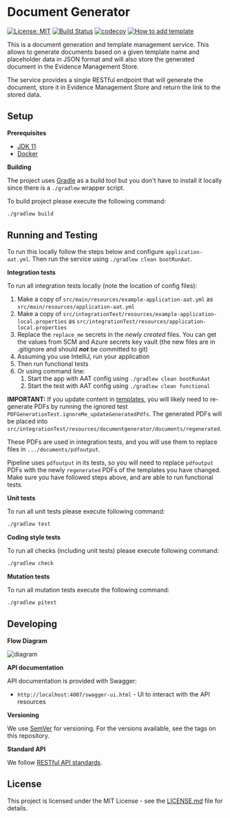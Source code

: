# Document Generator

[![License: MIT](https://img.shields.io/badge/License-MIT-yellow.svg)](https://opensource.org/licenses/MIT)
[![Build Status](https://travis-ci.org/hmcts/div-document-generator-client.svg?branch=master)](https://travis-ci.org/hmcts/div-document-generator-client)
[![codecov](https://codecov.io/gh/hmcts/div-document-generator-client/branch/master/graph/badge.svg)](https://codecov.io/gh/hmcts/div-document-generator-client)
[![How to add template](https://img.shields.io/static/v1?label=Documentation&message=DGS&color=informational&logo=confluence)](https://tools.hmcts.net/confluence/display/DIV/Add+a+new+template+to+DGS)

This is a document generation and template management service. This allows to generate documents based on a
given template name and placeholder data in JSON format and will also store the generated document in the
Evidence Management Store.

The service provides a single RESTful endpoint that will generate the document, store it in Evidence Management
Store and return the link to the stored data.

## Setup

**Prerequisites**

- [JDK 11](https://openjdk.java.net/)
- [Docker](https://www.docker.com)

**Building**

The project uses [Gradle](https://gradle.org) as a build tool but you don't have to install it locally since there is a
`./gradlew` wrapper script.

To build project please execute the following command:

```bash
./gradlew build
```

## Running and Testing

To run this locally follow the steps below and configure `application-aat.yml`.
Then run the service using `./gradlew clean bootRunAat`.

**Integration tests**

To run all integration tests locally (note the location of config files):

1. Make a copy of `src/main/resources/example-application-aat.yml` as `src/main/resources/application-aat.yml`
2. Make a copy of `src/integrationTest/resources/example-application-local.properties` as `src/integrationTest/resources/application-local.properties`
3. Replace the `replace_me` secrets in the _newly created_ files. You can get the values from SCM and Azure secrets key vault
   (the new files are in .gitignore and should ***not*** be committed to git)
4. Assuming you use IntelliJ, run your application
5. Then run functional tests
6. Or using command line:
    1. Start the app with AAT config using `./gradlew clean bootRunAat`
    2. Start the test with AAT config using `./gradlew clean functional`

**IMPORTANT:** If you update content in [templates](https://github.com/hmcts/rdo-docmosis-templates),
you will likely need to re-generate PDFs by running the ignored test `PDFGenerationTest.ignoreMe_updateGeneratedPdfs`.
The generated PDFs will be placed into `src/integrationTest/resources/documentgenerator/documents/regenerated`.

These PDFs are used in integration tests, and you will use them to replace files in `.../documents/pdfoutput`.

Pipeline uses `pdfoutput` in its tests, so you will need to replace `pdfoutput` PDFs with the newly `regenerated` PDFs of the
templates you have changed. Make sure you have followed steps above, and are able to run functional tests.

**Unit tests**

To run all unit tests please execute following command:

```bash
./gradlew test
```

**Coding style tests**

To run all checks (including unit tests) please execute following command:

```bash
./gradlew check
```

**Mutation tests**

To run all mutation tests execute the following command:

```bash
./gradlew pitest
```

## Developing

**Flow Diagram**

![diagram](docs/DataFlow.png)

**API documentation**

API documentation is provided with Swagger:
 - `http://localhost:4007/swagger-ui.html` - UI to interact with the API resources

**Versioning**

We use [SemVer](http://semver.org/) for versioning.
For the versions available, see the tags on this repository.

**Standard API**

We follow [RESTful API standards](https://hmcts.github.io/restful-api-standards/).

## License

This project is licensed under the MIT License - see the [LICENSE.md](LICENSE.md) file for details.
